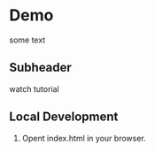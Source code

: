 # Demo

some text

## Subheader

watch tutorial

## Local Development

1. Opent index.html in your browser.
